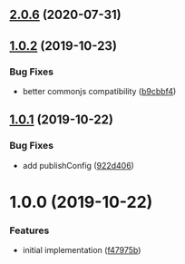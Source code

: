 ## [2.0.6](https://github.com/xeroxinteractive/rollup-plugin-strip-exports/compare/v2.0.5...v2.0.6) (2020-07-31)

## [1.0.2](https://github.com/xeroxinteractive/rollup-plugin-strip-exports/compare/v1.0.1...v1.0.2) (2019-10-23)


### Bug Fixes

* better commonjs compatibility ([b9cbbf4](https://github.com/xeroxinteractive/rollup-plugin-strip-exports/commit/b9cbbf4))

## [1.0.1](https://github.com/xeroxinteractive/rollup-plugin-strip-exports/compare/v1.0.0...v1.0.1) (2019-10-22)


### Bug Fixes

* add publishConfig ([922d406](https://github.com/xeroxinteractive/rollup-plugin-strip-exports/commit/922d406))

# 1.0.0 (2019-10-22)


### Features

* initial implementation ([f47975b](https://github.com/xeroxinteractive/rollup-plugin-strip-exports/commit/f47975b))
